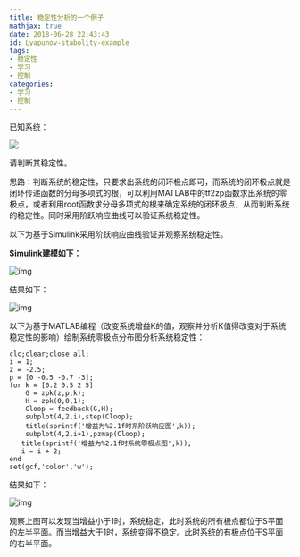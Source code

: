```yaml
---
title: 稳定性分析的一个例子
mathjax: true
date: 2018-06-28 22:43:43
id: Lyapunov-stabolity-example
tags:
- 稳定性
- 学习
- 控制
categories:
- 学习
- 控制
---
```


已知系统：

![](https://zymin-1255632454.cos.ap-shanghai.myqcloud.com/control/20180628215344.png)

请判断其稳定性。

<!---more--->

思路：判断系统的稳定性，只要求出系统的闭环极点即可，而系统的闭环极点就是闭环传递函数的分母多项式的根，可以利用MATLAB中的tf2zp函数求出系统的零极点，或者利用root函数求分母多项式的根来确定系统的闭环极点，从而判断系统的稳定性。同时采用阶跃响应曲线可以验证系统稳定性。

以下为基于Simulink采用阶跃响应曲线验证并观察系统稳定性。

**Simulink建模如下：**

![img](https://zymin-1255632454.cos.ap-shanghai.myqcloud.com/control/20180628215230.png)

结果如下：

![img](https://zymin-1255632454.cos.ap-shanghai.myqcloud.com/control/20180628215249.png)

以下为基于MATLAB编程（改变系统增益K的值，观察并分析K值得改变对于系统稳定性的影响）绘制系统零极点分布图分析系统稳定性：

```
clc;clear;close all;
i = 1;
z = -2.5;
p = [0 -0.5 -0.7 -3];
for k = [0.2 0.5 2 5]
    G = zpk(z,p,k);
    H = zpk(0,0,1);
    Cloop = feedback(G,H);
    subplot(4,2,i),step(Cloop);
    title(sprintf('增益为%2.1f时系阶跃响应图',k));
    subplot(4,2,i+1),pzmap(Cloop);
   title(sprintf('增益为%2.1f时系统零极点图',k));
   i = i + 2;
end
set(gcf,'color','w');
```

结果如下：

![img](https://zymin-1255632454.cos.ap-shanghai.myqcloud.com/control/20180628215328.png)

观察上图可以发现当增益小于1时，系统稳定，此时系统的所有极点都位于S平面的左半平面。而当增益大于1时，系统变得不稳定。此时系统的有极点位于S平面的右半平面。